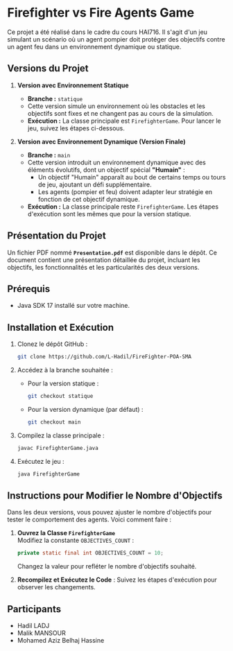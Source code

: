 # Firefighter vs Fire Agents Game

Ce projet a été réalisé dans le cadre du cours HAI716. Il s'agit d'un jeu simulant un scénario où un agent pompier doit protéger des objectifs contre un agent feu dans un environnement dynamique ou statique.

## Versions du Projet

1. **Version avec Environnement Statique**
   - **Branche :** `statique`
   - Cette version simule un environnement où les obstacles et les objectifs sont fixes et ne changent pas au cours de la simulation.
   - **Exécution :** La classe principale est `FirefighterGame`. Pour lancer le jeu, suivez les étapes ci-dessous.

2. **Version avec Environnement Dynamique (Version Finale)**
   - **Branche :** `main`
   - Cette version introduit un environnement dynamique avec des éléments évolutifs, dont un objectif spécial **"Humain"** :
      - Un objectif "Humain" apparaît au bout de certains temps ou tours de jeu, ajoutant un défi supplémentaire.
      - Les agents (pompier et feu) doivent adapter leur stratégie en fonction de cet objectif dynamique.
   - **Exécution :** La classe principale reste `FirefighterGame`. Les étapes d'exécution sont les mêmes que pour la version statique.

## Présentation du Projet

Un fichier PDF nommé **`Presentation.pdf`** est disponible dans le dépôt. Ce document contient une présentation détaillée du projet, incluant les objectifs, les fonctionnalités et les particularités des deux versions.

## Prérequis

- Java SDK 17 installé sur votre machine.

## Installation et Exécution

1. Clonez le dépôt GitHub :
   ```bash
   git clone https://github.com/L-Hadil/FireFighter-POA-SMA
   ```

2. Accédez à la branche souhaitée :
   - Pour la version statique :
     ```bash
     git checkout statique
     ```
   - Pour la version dynamique (par défaut) :
     ```bash
     git checkout main
     ```

3. Compilez la classe principale :
   ```bash
   javac FirefighterGame.java
   ```

4. Exécutez le jeu :
   ```bash
   java FirefighterGame
   ```

## Instructions pour Modifier le Nombre d'Objectifs

Dans les deux versions, vous pouvez ajuster le nombre d'objectifs pour tester le comportement des agents. Voici comment faire :

1. **Ouvrez la Classe `FirefighterGame`**  
   Modifiez la constante `OBJECTIVES_COUNT` :
   ```java
   private static final int OBJECTIVES_COUNT = 10;
   ```
   Changez la valeur pour refléter le nombre d'objectifs souhaité.

2. **Recompilez et Exécutez le Code** :
   Suivez les étapes d'exécution pour observer les changements.

## Participants

- Hadil LADJ
- Malik MANSOUR
- Mohamed Aziz Belhaj Hassine

